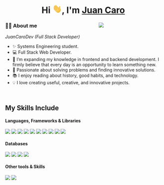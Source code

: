 <h1 align="center">Hi <img src="https://github.com/ABSphreak/ABSphreak/blob/master/gifs/Hi.gif" width="30px">, I'm <a href="https://100rabhcsmc.github.io/Me.io/" target="blank">
Juan Caro</a></h1>


<!--Laptop Image-->
<div>
  <img align="right" width="40%" src="https://media.giphy.com/media/6KirhLJyR7oMcwgJQk/giphy.gif?cid=ecf05e47815tep4fhwm06gckbskvtc7gg8x03714pb5hzi4z&ep=v1_stickers_search&rid=giphy.gif&ct=s"
</div>
  
<!--Header Name-->
### 👨‍💻 About me

*JuanCaroDev (Full Stack Developer)*
<!--Start Intro-->               
- ✨ Systems Engineering student.
- 💻 Full Stack Web Developer.
- 🌱 I’m expanding my knowledge in frontend and backend development. I firmly believe that every day is an opportunity to learn something new.
- 🧠 Passionate about solving problems and finding innovative solutions.
- 📚 I enjoy reading about history, good habits, and technology.
- 💡 I love creating useful, creative, and innovative projects.
<!--End Intro-->
<br/>

## My Skills Include

<h4> Languages, Frameworks & Libraries </h4>
<span> 
  <img src="https://img.shields.io/badge/HTML5-E34F26?style=for-the-badge&logo=html5&logoColor=white">
  <img src="https://img.shields.io/badge/CSS3-1572B6?style=for-the-badge&logo=css3&logoColor=white">
  <img src="https://img.shields.io/badge/JavaScript-F7DF1E?style=for-the-badge&logo=javascript&logoColor=black">
  <img src="https://img.shields.io/badge/node.js-6DA55F?style=for-the-badge&logo=node.js&logoColor=white">
  <img src="https://img.shields.io/badge/express.js-%23404d59.svg?style=for-the-badge&logo=express&logoColor=%2361DAFB">
  <img src="https://img.shields.io/badge/react-%2320232a.svg?style=for-the-badge&logo=react&logoColor=%2361DAFB">
  <img src="https://img.shields.io/badge/chart.js-F5788D.svg?style=for-the-badge&logo=chart.js&logoColor=white">
  <img src="https://img.shields.io/badge/python-3670A0?style=for-the-badge&logo=python&logoColor=ffdd54">
  <img src="https://img.shields.io/badge/FastAPI-005571?style=for-the-badge&logo=fastapi">
  <img src="https://img.shields.io/badge/Bootstrap-563D7C?style=for-the-badge&logo=bootstrap&logoColor=white">
</span>

<h4> Databases </h4>
<span>
  <img src="https://img.shields.io/badge/postgres-%23316192.svg?style=for-the-badge&logo=postgresql&logoColor=white">
  <img src="https://img.shields.io/badge/MySQL-00000F?style=for-the-badge&logo=mysql&logoColor=white">
  <img src="https://img.shields.io/badge/MariaDB-003545?style=for-the-badge&logo=mariadb&logoColor=white">
  <img src="https://img.shields.io/badge/MongoDB-%234ea94b.svg?style=for-the-badge&logo=mongodb&logoColor=white">
</span>

<h4> Other tools & Skills </h4>
<span>
  <img src="https://img.shields.io/badge/git-%23F05033.svg?style=for-the-badge&logo=git&logoColor=white">
  <img src="https://img.shields.io/badge/figma-%23F24E1E.svg?style=for-the-badge&logo=figma&logoColor=white">
</span>
